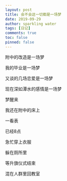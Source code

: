 ```yaml
---
layout: post
title: 会不会这一切都是一场梦
date: 2019-09-29
author: sparkling water
tags: [日记]
comments: true
toc: false
pinned: false
---
```


附中的改造是一场梦

我的毕业是一场梦

又谈的几场恋爱是一场梦

现在深如潭水的感情是一场梦

梦醒来

我还在附中的床上

一看表

已经8点

急忙穿上衣服

躲在厕所里

等升旗仪式结束

混在人群里回教室
